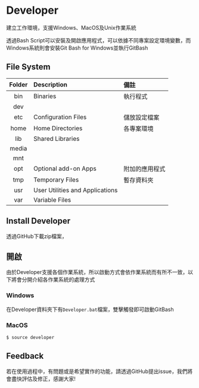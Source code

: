 # Developer

建立工作環境，支援Windows、MacOS及Unix作業系統

透過Bash Script可以安裝及開啟應用程式，可以依據不同專案設定環境變數，而Windows系統則會安裝Git Bash for Windows並執行GitBash

## File System

| Folder | Description          | 備註         |
| :----: | :------------------- | :----------- |
| bin    | Binaries             | 執行程式      |
| dev    |
| etc    | Configuration Files  | 儲放設定檔案  |
| home   | Home Directories     | 各專案環境    |
| lib    | Shared Libraries     |
| media  |
| mnt    |
| opt    | Optional add-on Apps | 附加的應用程式 |
| tmp    | Temporary Files      | 暫存資料夾     |
| usr    | User Utilities and Applications |
| var    | Variable Files       |

## Install Developer

透過GitHub下載zip檔案，

## 開啟

由於Developer支援各個作業系統，所以啟動方式會依作業系統而有所不一致，以下將會分開介紹各作業系統的處理方式

### Windows

在Developer資料夾下有`Developer.bat`檔案，雙擊觸發即可啟動GitBash

### MacOS

```bash
$ source developer
```

## Feedback

若在使用過程中，有問題或是希望實作的功能，請透過GitHub提出issue，我們將會盡快評估及修正，感謝大家!
